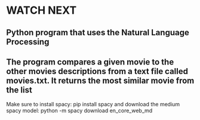 # WATCH NEXT 
## Python program that uses the Natural Language Processing 
The program compares a given movie to the other movies descriptions from a text file called movies.txt.
It returns the most similar movie from the list
---
Make sure to install spacy: pip install spacy and download the medium spacy model: python -m spacy download en_core_web_md

